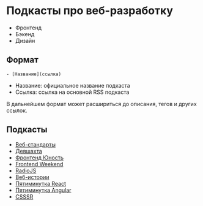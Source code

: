 # Подкасты про веб-разработку

- Фронтенд
- Бэкенд
- Дизайн

## Формат

```
- [Название](ссылка)
```

- Название: официальное название подкаста
- Ссылка: ссылка на основной RSS подкаста

В дальнейшем формат может расшириться до описания, тегов и других ссылок.

## Подкасты

- [Веб-стандарты](https://web-standards.ru/podcast/feed/)
- [Девшахта](https://feeds.soundcloud.com/users/soundcloud:users:299701886/sounds.rss)
- [Фронтенд Юность](https://feeds.soundcloud.com/users/soundcloud:users:306631331/sounds.rss)
- [Frontend Weekend](https://feeds.feedburner.com/frontendweekend)
- [RadioJS](https://radiojs.ru/feed/podcast/)
- [Веб-истории](https://feeds.simplecast.com/0ijGvb_8)
- [Пятиминутка React](https://feeds.soundcloud.com/users/soundcloud:users:301264956/sounds.rss)
- [Пятиминутка Angular](https://feeds.soundcloud.com/users/soundcloud:users:319318232/sounds.rss)
- [CSSSR](https://feeds.soundcloud.com/users/soundcloud:users:420446082/sounds.rss)
